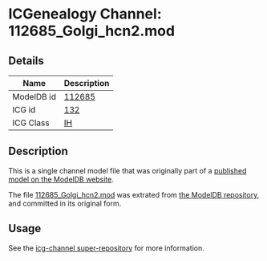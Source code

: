 # ICGenealogy Channel: 112685\_Golgi\_hcn2.mod

## Details

Name | Description
---- | -----------
ModelDB id | [112685](http://senselab.med.yale.edu/ModelDB/ShowModel.cshtml?model=112685)
ICG id | [132](http://icg.neurotheory.ox.ac.uk/channels/4/132)
ICG Class | [IH](http://icg.neurotheory.ox.ac.uk/channels/4)

## Description

This is a single channel model file that was originally part of a [published model on the ModelDB website](http://senselab.med.yale.edu/mModelDB/ShowModel.cshtml?model=112685).

The file [112685\_Golgi\_hcn2.mod](112685_Golgi_hcn2.mod) was extrated from [the ModelDB repository](http://senselab.med.yale.edu/ModelDB/ShowModel.cshtml?model=112685), and committed in its original form.

## Usage

See the [icg-channel super-repository](https://github.com/icgenealogy/icg-channels) for more information.